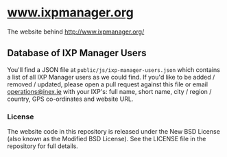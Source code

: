 # www.ixpmanager.org

The website behind http://www.ixpmanager.org/

## Database of IXP Manager Users

You'll find a JSON file at ``public/js/ixp-manager-users.json`` which contains a list of all IXP Manager users as we could find. If you'd like to be added / removed / updated, please open a pull request against this file or email operations@inex.ie with your IXP's: full name, short name, city / region / country, GPS co-ordinates and website URL.


### License

The website code in this repository is released under the New BSD License (also known as the Modified BSD License). See the LICENSE file in the repository for full details.
